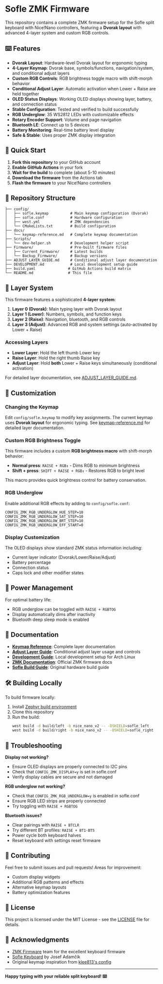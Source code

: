 # Sofle ZMK Firmware

This repository contains a complete ZMK firmware setup for the Sofle split keyboard with Nice!Nano controllers, featuring a **Dvorak layout** with advanced 4-layer system and custom RGB controls.

## ⌨️ Features

- **Dvorak Layout**: Hardware-level Dvorak layout for ergonomic typing
- **4-Layer Keymap**: Dvorak base, symbols/functions, navigation/system, and conditional adjust layers
- **Custom RGB Controls**: RGB brightness toggle macro with shift-morph behavior
- **Conditional Adjust Layer**: Automatic activation when Lower + Raise are held together
- **OLED Status Displays**: Working OLED displays showing layer, battery, and connection status
- **Stable Configuration**: Tested and verified to build successfully
- **RGB Underglow**: 35 WS2812 LEDs with customizable effects
- **Rotary Encoder Support**: Volume and page navigation
- **Bluetooth LE**: Connect up to 5 devices
- **Battery Monitoring**: Real-time battery level display
- **Safe & Stable**: Uses proper ZMK display integration

## 🚀 Quick Start

1. **Fork this repository** to your GitHub account
2. **Enable GitHub Actions** in your fork
3. **Wait for the build** to complete (about 5-10 minutes)
4. **Download the firmware** from the Actions tab
5. **Flash the firmware** to your Nice!Nano controllers

## 📁 Repository Structure

```
├── config/
│   ├── sofle.keymap          # Main keymap configuration (Dvorak)
│   ├── sofle.conf            # Hardware configuration
│   ├── west.yml              # ZMK dependencies
│   └── CMakeLists.txt        # Build configuration
├── docs/
│   └── keymap-reference.md   # Complete keymap documentation
├── Scripts/
│   └── dev-helper.sh         # Development helper script
├── Firmware/                 # Pre-built firmware files
│   ├── Current_Firmware/     # Latest builds
│   └── Backup_Firmware/      # Backup versions
├── ADJUST_LAYER_GUIDE.md     # Conditional adjust layer documentation
├── DEVELOPMENT.md            # Local development setup guide
├── build.yaml               # GitHub Actions build matrix
└── README.md                # This file
```

## 🎹 Layer System

This firmware features a sophisticated **4-layer system**:

1. **Layer 0 (Dvorak)**: Main typing layer with Dvorak layout
2. **Layer 1 (Lower)**: Numbers, symbols, and function keys  
3. **Layer 2 (Raise)**: Navigation, bluetooth, and RGB controls
4. **Layer 3 (Adjust)**: Advanced RGB and system settings (auto-activated by Lower + Raise)

### Accessing Layers
- **Lower Layer**: Hold the left thumb Lower key
- **Raise Layer**: Hold the right thumb Raise key  
- **Adjust Layer**: Hold **both** Lower + Raise keys simultaneously (conditional activation)

For detailed layer documentation, see [ADJUST_LAYER_GUIDE.md](ADJUST_LAYER_GUIDE.md).

## 🔧 Customization

### Changing the Keymap
Edit `config/sofle.keymap` to modify key assignments. The current keymap uses **Dvorak layout** for ergonomic typing. See [keymap-reference.md](docs/keymap-reference.md) for detailed layer documentation.

### Custom RGB Brightness Toggle
This firmware includes a custom **RGB brightness macro** with shift-morph behavior:
- **Normal press**: `RAISE + RGB↕` - Dims RGB to minimum brightness
- **Shift + press**: `SHIFT + RAISE + RGB↕` - Restores RGB to bright level

This macro provides quick brightness control for battery conservation.

### RGB Underglow
Enable additional RGB effects by adding to `config/sofle.conf`:
```
CONFIG_ZMK_RGB_UNDERGLOW_HUE_STEP=10
CONFIG_ZMK_RGB_UNDERGLOW_SAT_STEP=10
CONFIG_ZMK_RGB_UNDERGLOW_BRT_STEP=10
CONFIG_ZMK_RGB_UNDERGLOW_EFF_START=0
```

### Display Customization
The OLED displays show standard ZMK status information including:
- Current layer indicator (Dvorak/Lower/Raise/Adjust)
- Battery percentage
- Connection status
- Caps lock and other modifier states

## 🔋 Power Management

For optimal battery life:
- RGB underglow can be toggled with `RAISE + RGBTOG`
- Display automatically dims after inactivity
- Bluetooth deep sleep mode is enabled

## 📖 Documentation

- **[Keymap Reference](docs/keymap-reference.md)**: Complete layer documentation
- **[Adjust Layer Guide](ADJUST_LAYER_GUIDE.md)**: Conditional adjust layer usage and controls
- **[Development Guide](DEVELOPMENT.md)**: Local development setup for Arch Linux
- **[ZMK Documentation](https://zmk.dev/)**: Official ZMK firmware docs
- **[Sofle Build Guide](https://josefadamcik.github.io/SofleKeyboard/)**: Original hardware build guide

## 🛠️ Building Locally

To build firmware locally:

1. Install [Zephyr build environment](https://zmk.dev/docs/development/setup)
2. Clone this repository
3. Run the build:
   ```bash
   west build -d build/left -b nice_nano_v2 -- -DSHIELD=sofle_left
   west build -d build/right -b nice_nano_v2 -- -DSHIELD=sofle_right
   ```

## 🐛 Troubleshooting

**Display not working?**
- Ensure OLED displays are properly connected to I2C pins
- Check that `CONFIG_ZMK_DISPLAY=y` is set in sofle.conf
- Verify display cables are secure and not damaged

**RGB underglow not working?**
- Check that `CONFIG_ZMK_RGB_UNDERGLOW=y` is enabled in sofle.conf
- Ensure RGB LED strips are properly connected
- Try toggling with `RAISE + RGBTOG`

**Bluetooth issues?**
- Clear pairings with `RAISE + BTCLR`
- Try different BT profiles: `RAISE + BT1-BT5`
- Power cycle both keyboard halves
- Reset keyboard with settings reset firmware

## 🤝 Contributing

Feel free to submit issues and pull requests! Areas for improvement:
- Custom display widgets
- Additional RGB patterns and effects
- Alternative keymap layouts
- Battery optimization features

## 📄 License

This project is licensed under the MIT License - see the [LICENSE](LICENSE) file for details.

## 🙏 Acknowledgments

- [ZMK Firmware](https://zmk.dev/) team for the excellent keyboard firmware
- [Sofle Keyboard](https://github.com/josefadamcik/SofleKeyboard) by Josef Adamčík
- Original keymap inspiration from [klee813's config](https://github.com/klee813/zmk-config-sofle)

---

**Happy typing with your reliable split keyboard! ⌨️**
